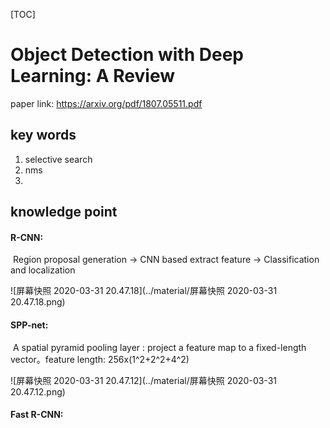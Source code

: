 [TOC]

# Object Detection with Deep Learning: A Review



paper link: <https://arxiv.org/pdf/1807.05511.pdf>

## key words

1. selective search
2. nms
3.  



## knowledge point

#### R-CNN:

​	Region proposal generation -> CNN based extract feature -> Classification and localization

![屏幕快照 2020-03-31 20.47.18](../material/屏幕快照 2020-03-31 20.47.18.png)

#### SPP-net:

​	A spatial pyramid pooling layer :  project a feature map to a fixed-length vector。feature length: 256x(1^2+2^2+4^2)

![屏幕快照 2020-03-31 20.47.12](../material/屏幕快照 2020-03-31 20.47.12.png)

#### Fast R-CNN:


